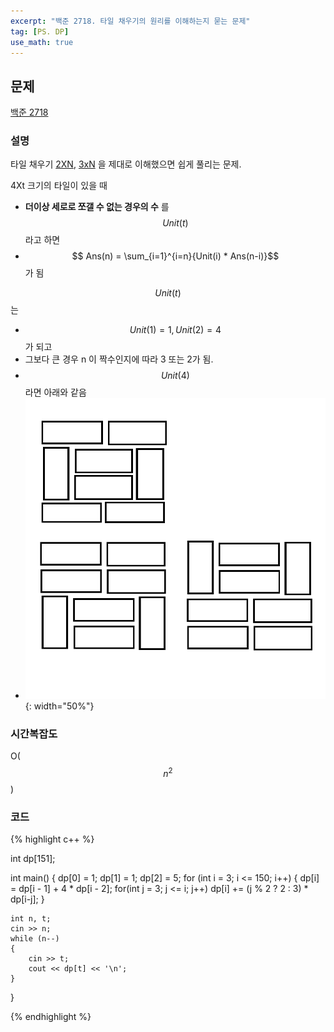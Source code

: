 ```yaml
---
excerpt: "백준 2718. 타일 채우기의 원리를 이해하는지 묻는 문제"
tag: [PS. DP]
use_math: true
---
```


## 문제

[백준 2718](https://www.acmicpc.net/problem/2718)


### 설명

타일 채우기 [2XN](https://www.acmicpc.net/problem/11726), [3xN](https://www.acmicpc.net/problem/2133) 을 제대로 이해했으면 쉽게 풀리는 문제.

4Xt 크기의 타일이 있을 때
+ __더이상 세로로 쪼갤 수 없는 경우의 수__ 를 $$ Unit(t) $$ 라고 하면
+ $$ Ans(n) = \sum_{i=1}^{i=n}{Unit(i) * Ans(n-i)}$$ 가 됨

$$ Unit(t) $$ 는
+ $$ Unit(1) = 1, Unit(2) = 4 $$ 가 되고 
+ 그보다 큰 경우 n 이 짝수인지에 따라 3 또는 2가 됨.
+ $$ Unit(4) $$ 라면 아래와 같음
+ ![example](/Posts/Algorithm/BOJ-Gold/2718.png){: width="50%"} 




### 시간복잡도

O($$n^2$$)



### 코드

{% highlight c++ %}

int dp[151];

int main()
{
	dp[0] = 1; dp[1] = 1; dp[2] = 5;
	for (int i = 3; i <= 150; i++)
	{
		dp[i] = dp[i - 1] + 4 * dp[i - 2];
		for(int j = 3; j <= i; j++)
			dp[i] += (j % 2 ? 2 : 3) * dp[i-j];
	}

	int n, t;
	cin >> n;
	while (n--)
	{
		cin >> t;
		cout << dp[t] << '\n';
	}
}

{% endhighlight %}


